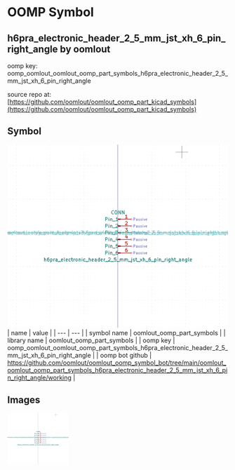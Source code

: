 # OOMP Symbol  
## h6pra_electronic_header_2_5_mm_jst_xh_6_pin_right_angle  by oomlout  
  
oomp key: oomp_oomlout_oomlout_oomp_part_symbols_h6pra_electronic_header_2_5_mm_jst_xh_6_pin_right_angle  
  
source repo at: [https://github.com/oomlout/oomlout_oomp_part_kicad_symbols](https://github.com/oomlout/oomlout_oomp_part_kicad_symbols)  
## Symbol  
  
[![working.png](working_600.png)](working.png)  
| name | value | 
| --- | --- | 
| symbol name | oomlout_oomp_part_symbols | 
| library name | oomlout_oomp_part_symbols | 
| oomp key | oomp_oomlout_oomlout_oomp_part_symbols_h6pra_electronic_header_2_5_mm_jst_xh_6_pin_right_angle | 
| oomp bot github | https://github.com/oomlout/oomlout_oomp_symbol_bot/tree/main/oomlout_oomlout_oomp_part_symbols_h6pra_electronic_header_2_5_mm_jst_xh_6_pin_right_angle/working | 
## Images  
  
[![working.png](working_140.png)](working.png)  
